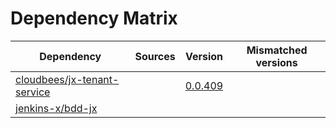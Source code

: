 # Dependency Matrix

Dependency | Sources | Version | Mismatched versions
---------- | ------- | ------- | -------------------
[cloudbees/jx-tenant-service](https://github.com/cloudbees/jx-tenant-service) |  | [0.0.409](https://github.com/cloudbees/jx-tenant-service/releases/tag/v0.0.409) | 
[jenkins-x/bdd-jx](https://github.com/jenkins-x/bdd-jx.git) |  | []() | 
